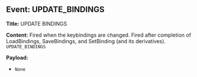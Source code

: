 ## Event: UPDATE_BINDINGS

**Title:** UPDATE BINDINGS

**Content:**
Fired when the keybindings are changed. Fired after completion of LoadBindings, SaveBindings, and SetBinding (and its derivatives).
`UPDATE_BINDINGS`

**Payload:**
- `None`